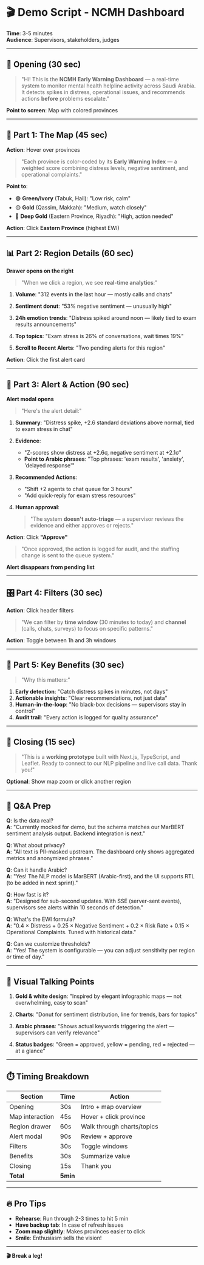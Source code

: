 # 🎬 Demo Script - NCMH Dashboard

**Time**: 3-5 minutes  
**Audience**: Supervisors, stakeholders, judges  

---

## 🎯 Opening (30 sec)

> "Hi! This is the **NCMH Early Warning Dashboard** — a real-time system to monitor mental health helpline activity across Saudi Arabia. It detects spikes in distress, operational issues, and recommends actions **before** problems escalate."

**Point to screen**: Map with colored provinces

---

## 📍 Part 1: The Map (45 sec)

**Action**: Hover over provinces

> "Each province is color-coded by its **Early Warning Index** — a weighted score combining distress levels, negative sentiment, and operational complaints."

**Point to**:
- 🟢 **Green/Ivory** (Tabuk, Hail): "Low risk, calm"
- 🟡 **Gold** (Qassim, Makkah): "Medium, watch closely"
- 🔴 **Deep Gold** (Eastern Province, Riyadh): "High, action needed"

**Action**: Click **Eastern Province** (highest EWI)

---

## 📊 Part 2: Region Details (60 sec)

**Drawer opens on the right**

> "When we click a region, we see **real-time analytics**:"

1. **Volume**: "312 events in the last hour — mostly calls and chats"

2. **Sentiment donut**: "53% negative sentiment — unusually high"

3. **24h emotion trends**: "Distress spiked around noon — likely tied to exam results announcements"

4. **Top topics**: "Exam stress is 26% of conversations, wait times 19%"

5. **Scroll to Recent Alerts**: "Two pending alerts for this region"

**Action**: Click the first alert card

---

## 🚨 Part 3: Alert & Action (90 sec)

**Alert modal opens**

> "Here's the alert detail:"

1. **Summary**: "Distress spike, +2.6 standard deviations above normal, tied to exam stress in chat"

2. **Evidence**:
   - "Z-scores show distress at +2.6σ, negative sentiment at +2.1σ"
   - **Point to Arabic phrases**: "Top phrases: 'exam results', 'anxiety', 'delayed response'"

3. **Recommended Actions**:
   - "Shift +2 agents to chat queue for 3 hours"
   - "Add quick-reply for exam stress resources"

4. **Human approval**:
   > "The system **doesn't auto-triage** — a supervisor reviews the evidence and either approves or rejects."

**Action**: Click **"Approve"**

> "Once approved, the action is logged for audit, and the staffing change is sent to the queue system."

**Alert disappears from pending list**

---

## 🎛️ Part 4: Filters (30 sec)

**Action**: Click header filters

> "We can filter by **time window** (30 minutes to today) and **channel** (calls, chats, surveys) to focus on specific patterns."

**Action**: Toggle between 1h and 3h windows

---

## 🌟 Part 5: Key Benefits (30 sec)

> "Why this matters:"

1. **Early detection**: "Catch distress spikes in minutes, not days"
2. **Actionable insights**: "Clear recommendations, not just data"
3. **Human-in-the-loop**: "No black-box decisions — supervisors stay in control"
4. **Audit trail**: "Every action is logged for quality assurance"

---

## 🚀 Closing (15 sec)

> "This is a **working prototype** built with Next.js, TypeScript, and Leaflet. Ready to connect to our NLP pipeline and live call data. Thank you!"

**Optional**: Show map zoom or click another region

---

## 🎤 Q&A Prep

**Q**: Is the data real?  
**A**: "Currently mocked for demo, but the schema matches our MarBERT sentiment analysis output. Backend integration is next."

**Q**: What about privacy?  
**A**: "All text is PII-masked upstream. The dashboard only shows aggregated metrics and anonymized phrases."

**Q**: Can it handle Arabic?  
**A**: "Yes! The NLP model is MarBERT (Arabic-first), and the UI supports RTL (to be added in next sprint)."

**Q**: How fast is it?  
**A**: "Designed for sub-second updates. With SSE (server-sent events), supervisors see alerts within 10 seconds of detection."

**Q**: What's the EWI formula?  
**A**: "0.4 × Distress + 0.25 × Negative Sentiment + 0.2 × Risk Rate + 0.15 × Operational Complaints. Tuned with historical data."

**Q**: Can we customize thresholds?  
**A**: "Yes! The system is configurable — you can adjust sensitivity per region or time of day."

---

## 🎨 Visual Talking Points

1. **Gold & white design**: "Inspired by elegant infographic maps — not overwhelming, easy to scan"

2. **Charts**: "Donut for sentiment distribution, line for trends, bars for topics"

3. **Arabic phrases**: "Shows actual keywords triggering the alert — supervisors can verify relevance"

4. **Status badges**: "Green = approved, yellow = pending, red = rejected — at a glance"

---

## ⏱️ Timing Breakdown

| Section | Time | Action |
|---------|------|--------|
| Opening | 30s | Intro + map overview |
| Map interaction | 45s | Hover + click province |
| Region drawer | 60s | Walk through charts/topics |
| Alert modal | 90s | Review + approve |
| Filters | 30s | Toggle windows |
| Benefits | 30s | Summarize value |
| Closing | 15s | Thank you |
| **Total** | **5min** | |

---

## 🔥 Pro Tips

- **Rehearse**: Run through 2-3 times to hit 5 min
- **Have backup tab**: In case of refresh issues
- **Zoom map slightly**: Makes provinces easier to click
- **Smile**: Enthusiasm sells the vision!

---

**🎬 Break a leg!**
